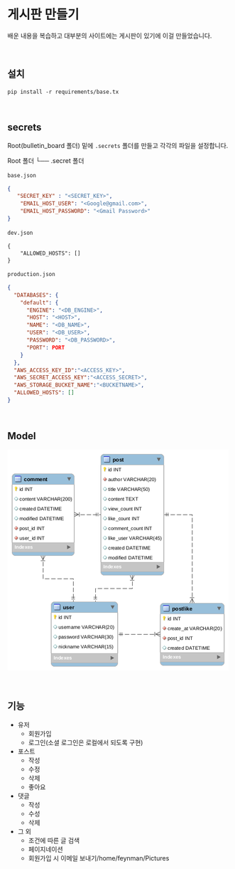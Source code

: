 # 게시판 만들기

배운 내용을 복습하고  대부분의 사이트에는 게시판이 있기에 이걸 만들었습니다.

<br>

## 설치

```
pip install -r requirements/base.tx
```

<br>

## secrets

Root(bulletin_board 폴더) 밑에 `.secrets` 폴더를 만들고 각각의 파일을 설정합니다.

Root 폴더
└── .secret 폴더

`base.json`

```json
{
   "SECRET_KEY" : "<SECRET_KEY>",
    "EMAIL_HOST_USER": "<Google@gmail.com>",
    "EMAIL_HOST_PASSWORD": "<Gmail Password>"
}
```

`dev.json`

```
{
	"ALLOWED_HOSTS": []
}
```

`production.json`

```json
{
  "DATABASES": {
    "default": {
      "ENGINE": "<DB_ENGINE>",
      "HOST": "<HOST>",
      "NAME": "<DB_NAME>",
      "USER": "<DB_USER>",
      "PASSWORD": "<DB_PASSWORD>",
      "PORT": PORT
    }
  },
  "AWS_ACCESS_KEY_ID":"<ACCESS_KEY>",
  "AWS_SECRET_ACCESS_KEY":"<ACCESS_SECRET>",
  "AWS_STORAGE_BUCKET_NAME":"<BUCKETNAME>",
  "ALLOWED_HOSTS": []
}
```

<br>

## Model

![](images/bulletin_board_db.png)

<br>

## 기능

- 유저
  - 회원가입
  - 로그인(소셜 로그인은 로컬에서 되도록 구현)
- 포스트
  - 작성
  - 수정
  - 삭제
  - 좋아요
- 댓글
  - 작성
  - 수성
  - 삭제
- 그 외
  - 조건에 따른 글 검색
  - 페이지네이션
  - 회원가입 시 이메일 보내기/home/feynman/Pictures